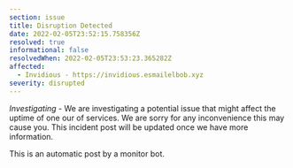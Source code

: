 ```yaml
---
section: issue
title: Disruption Detected
date: 2022-02-05T23:52:15.758356Z
resolved: true
informational: false
resolvedWhen: 2022-02-05T23:53:23.365282Z
affected:
  - Invidious - https://invidious.esmailelbob.xyz
severity: disrupted
---
```

*Investigating* - We are investigating a potential issue that might affect the uptime of one our of services. We are sorry for any inconvenience this may cause you. This incident post will be updated once we have more information.

This is an automatic post by a monitor bot.
        